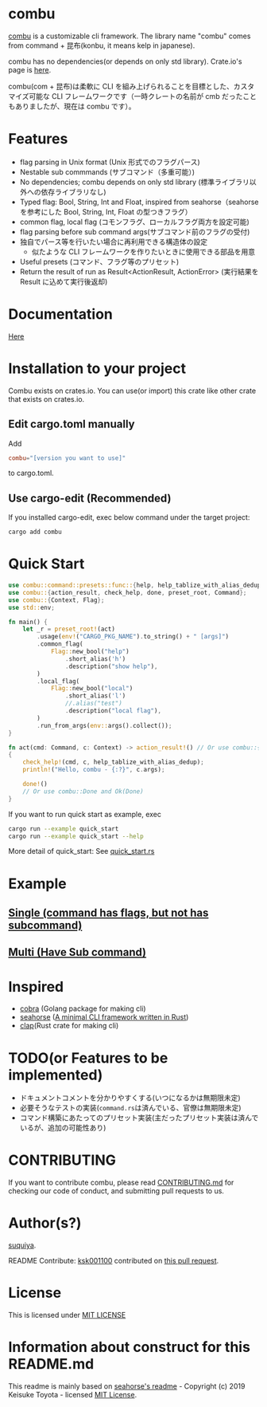 # combu

[combu](https://crates.io/crates/combu) is a customizable cli framework.
The library name "combu" comes from command + 昆布(konbu, it means kelp in japanese).

combu has no dependencies(or depends on only std library).
Crate.io's page is [here](https://crates.io/crates/combu).

combu(com + 昆布)は柔軟に CLI を組み上げられることを目標とした、カスタマイズ可能な CLI フレームワークです（一時クレートの名前が cmb だったこともありましたが、現在は combu です）。

# Features

- flag parsing in Unix format (Unix 形式でのフラグパース)
- Nestable sub commmands (サブコマンド（多重可能）)
- No dependencies; combu depends on only std library (標準ライブラリ以外への依存ライブラリなし)
- Typed flag: Bool, String, Int and Float, inspired from seahorse（seahorse を参考にした Bool, String, Int, Float の型つきフラグ）
- common flag, local flag (コモンフラグ、ローカルフラグ両方を設定可能)
- flag parsing before sub command args(サブコマンド前のフラグの受付)
- 独自でパース等を行いたい場合に再利用できる構造体の設定
  - 似たような CLI フレームワークを作りたいときに使用できる部品を用意
- Useful presets (コマンド、フラグ等のプリセット)
- Return the result of run as Result<ActionResult, ActionError> (実行結果を Result に込めて実行後返却)

# Documentation

[Here](https://docs.rs/combu/)

# Installation to your project

Combu exists on crates.io.
You can use(or import) this crate like other crate that exists on crates.io.

## Edit cargo.toml manually

Add

```toml
combu="[version you want to use]"
```

to cargo.toml.

## Use cargo-edit (Recommended)

If you installed cargo-edit, exec below command under the target project:

```bash
cargo add combu
```

# Quick Start

```rust
use combu::command::presets::func::{help, help_tablize_with_alias_dedup};
use combu::{action_result, check_help, done, preset_root, Command};
use combu::{Context, Flag};
use std::env;

fn main() {
	let _r = preset_root!(act)
		.usage(env!("CARGO_PKG_NAME").to_string() + " [args]")
		.common_flag(
			Flag::new_bool("help")
				.short_alias('h')
				.description("show help"),
		)
		.local_flag(
			Flag::new_bool("local")
				.short_alias('l')
				//.alias("test")
				.description("local flag"),
		)
		.run_from_args(env::args().collect());
}

fn act(cmd: Command, c: Context) -> action_result!() // Or use combu::{ActionResult,ActionError} and Result<ActionResult,ActionError>
{
	check_help!(cmd, c, help_tablize_with_alias_dedup);
	println!("Hello, combu - {:?}", c.args);

	done!()
	// Or use combu::Done and Ok(Done)
}
```

If you want to run quick start as example, exec

```bash
cargo run --example quick_start
cargo run --example quick_start --help
```

More detail of quick_start: See [quick_start.rs](examples/quick_start.rs)

# Example

## [Single (command has flags, but not has subcommand)](examples/single.rs)

## [Multi (Have Sub command)](examples/multi.rs)

# Inspired

- [cobra](https://github.com/spf13/cobra) (Golang package for making cli)
- [seahorse](https://github.com/ksk001100/seahorse) ([A minimal CLI framework written in Rust](https://github.com/ksk001100/seahorse/blob/master/README.md))
- [clap](https://github.com/clap-rs/clap)(Rust crate for making cli)

# TODO(or Features to be implemented)

- ドキュメントコメントを分かりやすくする(いつになるかは無期限未定)
- 必要そうなテストの実装(`command.rs`は済んでいる、官僚は無期限未定)
- コマンド構築にあたってのプリセット実装(主だったプリセット実装は済んでいるが、追加の可能性あり)

# CONTRIBUTING

If you want to contribute combu, please read [CONTRIBUTING.md](CONTRIBUTING.md) for checking our code of conduct, and submitting pull requests to us.

# Author(s?)

[suquiya](https://github.com/suquiya).

README Contribute: [ksk001100](https://github.com/ksk001100) contributed on [this pull request](https://github.com/suquiya/combu/pull/1).

# License

This is licensed under [MIT LICENSE](https://github.com/suquiya/combu/blob/master/LICENSE)

# Information about construct for this README.md

This readme is mainly based on [seahorse's readme](https://github.com/ksk001100/seahorse) - Copyright (c) 2019 Keisuke Toyota - licensed [MIT License](https://github.com/ksk001100/seahorse/blob/master/LICENSE).
